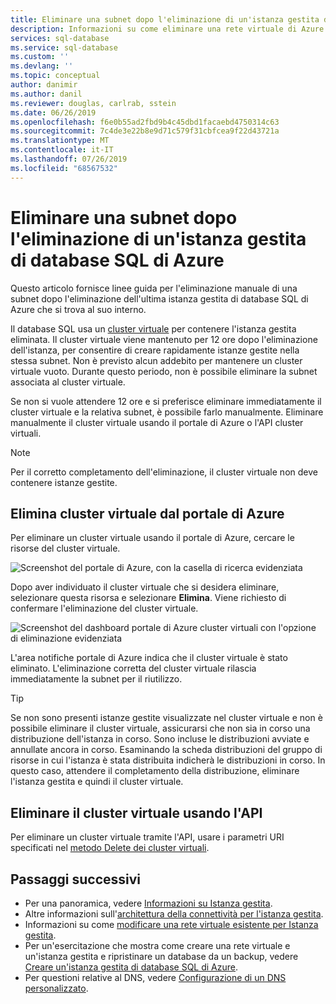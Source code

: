 ```yaml
---
title: Eliminare una subnet dopo l'eliminazione di un'istanza gestita di database SQL di Azure | Microsoft Docs
description: Informazioni su come eliminare una rete virtuale di Azure dopo l'eliminazione di un'istanza gestita di database SQL di Azure.
services: sql-database
ms.service: sql-database
ms.custom: ''
ms.devlang: ''
ms.topic: conceptual
author: danimir
ms.author: danil
ms.reviewer: douglas, carlrab, sstein
ms.date: 06/26/2019
ms.openlocfilehash: f6e0b55ad2fbd9b4c45dbd1facaebd4750314c63
ms.sourcegitcommit: 7c4de3e22b8e9d71c579f31cbfcea9f22d43721a
ms.translationtype: MT
ms.contentlocale: it-IT
ms.lasthandoff: 07/26/2019
ms.locfileid: "68567532"
---
```

# <a name="delete-a-subnet-after-deleting-an-azure-sql-database-managed-instance"></a>Eliminare una subnet dopo l'eliminazione di un'istanza gestita di database SQL di Azure

Questo articolo fornisce linee guida per l'eliminazione manuale di una subnet dopo l'eliminazione dell'ultima istanza gestita di database SQL di Azure che si trova al suo interno.

Il database SQL usa un [cluster virtuale](sql-database-managed-instance-connectivity-architecture.md#virtual-cluster-connectivity-architecture) per contenere l'istanza gestita eliminata. Il cluster virtuale viene mantenuto per 12 ore dopo l'eliminazione dell'istanza, per consentire di creare rapidamente istanze gestite nella stessa subnet. Non è previsto alcun addebito per mantenere un cluster virtuale vuoto. Durante questo periodo, non è possibile eliminare la subnet associata al cluster virtuale.

Se non si vuole attendere 12 ore e si preferisce eliminare immediatamente il cluster virtuale e la relativa subnet, è possibile farlo manualmente. Eliminare manualmente il cluster virtuale usando il portale di Azure o l'API cluster virtuali.

> [!NOTE]
> Per il corretto completamento dell'eliminazione, il cluster virtuale non deve contenere istanze gestite.

## <a name="delete-virtual-cluster-from-the-azure-portal"></a>Elimina cluster virtuale dal portale di Azure

Per eliminare un cluster virtuale usando il portale di Azure, cercare le risorse del cluster virtuale.

![Screenshot del portale di Azure, con la casella di ricerca evidenziata](./media/sql-database-managed-instance-delete-virtual-cluster/virtual-clusters-search.png)

Dopo aver individuato il cluster virtuale che si desidera eliminare, selezionare questa risorsa e selezionare **Elimina**. Viene richiesto di confermare l'eliminazione del cluster virtuale.

![Screenshot del dashboard portale di Azure cluster virtuali con l'opzione di eliminazione evidenziata](./media/sql-database-managed-instance-delete-virtual-cluster/virtual-clusters-delete.png)

L'area notifiche portale di Azure indica che il cluster virtuale è stato eliminato. L'eliminazione corretta del cluster virtuale rilascia immediatamente la subnet per il riutilizzo.

> [!TIP]
> Se non sono presenti istanze gestite visualizzate nel cluster virtuale e non è possibile eliminare il cluster virtuale, assicurarsi che non sia in corso una distribuzione dell'istanza in corso. Sono incluse le distribuzioni avviate e annullate ancora in corso. Esaminando la scheda distribuzioni del gruppo di risorse in cui l'istanza è stata distribuita indicherà le distribuzioni in corso. In questo caso, attendere il completamento della distribuzione, eliminare l'istanza gestita e quindi il cluster virtuale.

## <a name="delete-virtual-cluster-by-using-the-api"></a>Eliminare il cluster virtuale usando l'API

Per eliminare un cluster virtuale tramite l'API, usare i parametri URI specificati nel [metodo Delete dei cluster virtuali](https://docs.microsoft.com/rest/api/sql/virtualclusters/delete).

## <a name="next-steps"></a>Passaggi successivi

- Per una panoramica, vedere [Informazioni su Istanza gestita](sql-database-managed-instance.md).
- Altre informazioni sull'[architettura della connettività per l'istanza gestita](sql-database-managed-instance-connectivity-architecture.md).
- Informazioni su come [modificare una rete virtuale esistente per Istanza gestita](sql-database-managed-instance-configure-vnet-subnet.md).
- Per un'esercitazione che mostra come creare una rete virtuale e un'istanza gestita e ripristinare un database da un backup, vedere [Creare un'istanza gestita di database SQL di Azure](sql-database-managed-instance-get-started.md).
- Per questioni relative al DNS, vedere [Configurazione di un DNS personalizzato](sql-database-managed-instance-custom-dns.md).
